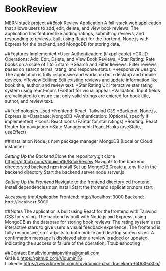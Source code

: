 # BookReview
MERN stack project
##Book Review Application
A full-stack web application that allows users to add, edit, delete, and view book reviews. The application has features like adding ratings, submitting reviews, and responding to reviews. Built using React for the frontend, Node.js with Express for the backend, and MongoDB for storing data.

##Features Implemented
*User Authentication: (if applicable)
*CRUD Operations: Add, Edit, Delete, and View Book Reviews.
*Star Rating: Rate books on a scale of 1 to 5 stars.
*Search and Filter Reviews: Filter reviews based on search terms, rating, and response status.
*Responsive Design: The application is fully responsive and works on both desktop and mobile devices.
*Review Editing: Edit existing reviews and update information like book title, author, and review text.
*Star Rating UI: Interactive star rating system using react-icons (FaStar) for visual appeal.
*Validation: Input fields are validated to ensure that only valid strings are entered for book title, author, and review text.

##Technologies Used
*Frontend: React, Tailwind CSS
*Backend: Node.js, Express.js
*Database: MongoDB
*Authentication: (Optional, specify if implemented)
*Icons: React Icons (FaStar for star ratings)
*Routing: React Router for navigation
*State Management: React Hooks (useState, useEffect)

##Installation
Node.js 
npm package manager
MongoDB (Local or Cloud instance)

*Setting Up the Backend*
Clone the repository:git clone https://github.com/Vidumini16/BookReview
Navigate to the backend directory:cd backend
npm install
Set up MongoDB
Create a .env file in the backend directory
Start the backend server:node server.js

*Setting Up the Frontend*
Navigate to the frontend directory:cd frontend
Install dependencies:npm install
Start the frontend application:npm start

*Accessing the Application*
Frontend: http://localhost:3000
Backend: http://localhost:5000


##Notes
The application is built using React for the frontend with Tailwind CSS for styling.
The backend is built with Node.js and Express, using MongoDB as the database for storing book reviews.
The rating system uses interactive stars to give users a visual feedback experience.
The frontend is fully responsive, so it adjusts to both mobile and desktop screen sizes.
A confirmation message is displayed after a review is added or updated, indicating the success or failure of the operation.
Troubleshooting

##Contact
Email:viduminipavithra@gmail.com
GitHub:https://github.com/Vidumini16
Linkedin:https://www.linkedin.com/in/vidumini-chandrasekara-64639a30a/
